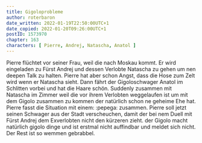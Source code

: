 ```yaml
---
title: Gigoloprobleme
author: roterbaron
date_written: 2022-01-19T22:50:00UTC+1
date_copied: 2022-01-20T09:26:00UTC+1
postID: 1573970
chapter: 163
characters: [ Pierre, Andrej, Natascha, Anatol ]
---
```

Pierre flüchtet vor seiner Frau, weil die nach Moskau kommt. Er wird eingeladen zu Fürst Andrej und dessen Verlobte Natascha zu gehen um nen deepen Talk zu halten. Pierre hat aber schon Angst, dass die Hose zum Zelt wird wenn er Natascha sieht. Dann fährt der Gigoloschwager Anatol im Schlitten vorbei und hat die Haare schön. Suddenly zusammen mit Natascha im Zimmer weil die vor ihrem Verlobten weggelaufen ist um mit dem Gigolo zusammen zu kommen der natürlich schon ne geheime Ehe hat. Pierre fasst die Situation mit einem: :pepega: zusammen. Pierre soll jetzt seinen Schwager aus der Stadt verscheuchen, damit der bei nem Duell mit Fürst Andrej dem Exverlobten nicht den kürzeren zieht. der Gigolo macht natürlich gigolo dinge und ist erstmal nicht auffindbar und meldet sich nicht. Der Rest ist so wemmen gebrabbel. 